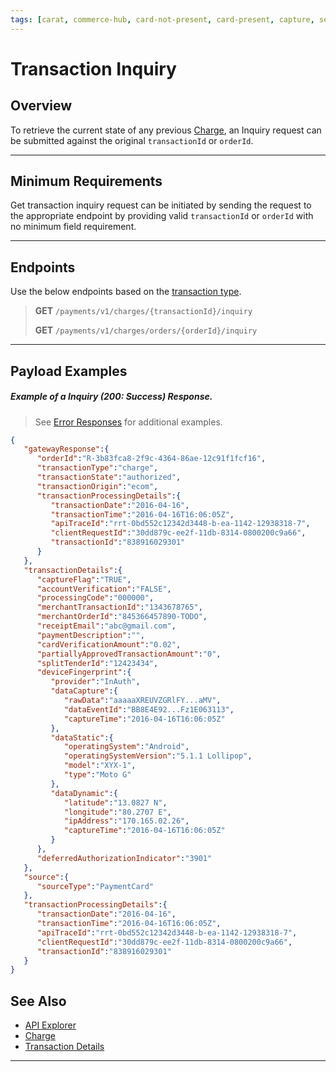 ```yaml
---
tags: [carat, commerce-hub, card-not-present, card-present, capture, settle, cancel, refund]
---
```


# Transaction Inquiry

## Overview

To retrieve the current state of any previous [Charge](?path=docs/Resources/API-Documents/Payments/Charges.md), an Inquiry request can be submitted against the original `transactionId` or `orderId`.

---

## Minimum Requirements

Get transaction inquiry request can be initiated by sending the request to the appropriate endpoint by providing valid `transactionId` or `orderId` with no minimum field requirement.

---

## Endpoints

Use the below endpoints based on the [transaction type](?path=docs/Resources/Guides/Transaction-Types.md).

<!-- theme: info -->
>**GET** `/payments/v1/charges/{transactionId}/inquiry`
>
>**GET** `/payments/v1/charges/orders/{orderId}/inquiry`

---

## Payload Examples

##### Example of a Inquiry (200: Success) Response.

<!-- theme: info -->

> See [Error Responses](?path=docs/Resources/Guides/Response-Codes/HTTP.md) for additional examples.

```json
{
   "gatewayResponse":{
      "orderId":"R-3b83fca8-2f9c-4364-86ae-12c91f1fcf16",
      "transactionType":"charge",
      "transactionState":"authorized",
      "transactionOrigin":"ecom",
      "transactionProcessingDetails":{
         "transactionDate":"2016-04-16",
         "transactionTime":"2016-04-16T16:06:05Z",
         "apiTraceId":"rrt-0bd552c12342d3448-b-ea-1142-12938318-7",
         "clientRequestId":"30dd879c-ee2f-11db-8314-0800200c9a66",
         "transactionId":"838916029301"
      }
   },
   "transactionDetails":{
      "captureFlag":"TRUE",
      "accountVerification":"FALSE",
      "processingCode":"000000",
      "merchantTransactionId":"1343678765",
      "merchantOrderId":"845366457890-TODO",
      "receiptEmail":"abc@gmail.com",
      "paymentDescription":"",
      "cardVerificationAmount":"0.02",
      "partiallyApprovedTransactionAmount":"0",
      "splitTenderId":"12423434",
      "deviceFingerprint":{
         "provider":"InAuth",
         "dataCapture":{
            "rawData":"aaaaaXREUVZGRlFY...aMV",
            "dataEventId":"BB8E4E92...Fz1E063113",
            "captureTime":"2016-04-16T16:06:05Z"
         },
         "dataStatic":{
            "operatingSystem":"Android",
            "operatingSystemVersion":"5.1.1 Lollipop",
            "model":"XYX-1",
            "type":"Moto G"
         },
         "dataDynamic":{
            "latitude":"13.0827 N",
            "longitude":"80.2707 E",
            "ipAddress":"170.165.02.26",
            "captureTime":"2016-04-16T16:06:05Z"
         }
      },
      "deferredAuthorizationIndicator":"3901"
   },
   "source":{
      "sourceType":"PaymentCard"
   },
   "transactionProcessingDetails":{
      "transactionDate":"2016-04-16",
      "transactionTime":"2016-04-16T16:06:05Z",
      "apiTraceId":"rrt-0bd552c12342d3448-b-ea-1142-12938318-7",
      "clientRequestId":"30dd879c-ee2f-11db-8314-0800200c9a66",
      "transactionId":"838916029301"
   }
}
```

## See Also

- [API Explorer](../api/?type=post&path=/payments/v1/charges)
- [Charge](?path=docs/Resources/API-Documents/Payments/Charges.md)
- [Transaction Details](?path=docs/Resources/Master-Data/Transaction-Details.md)

---
